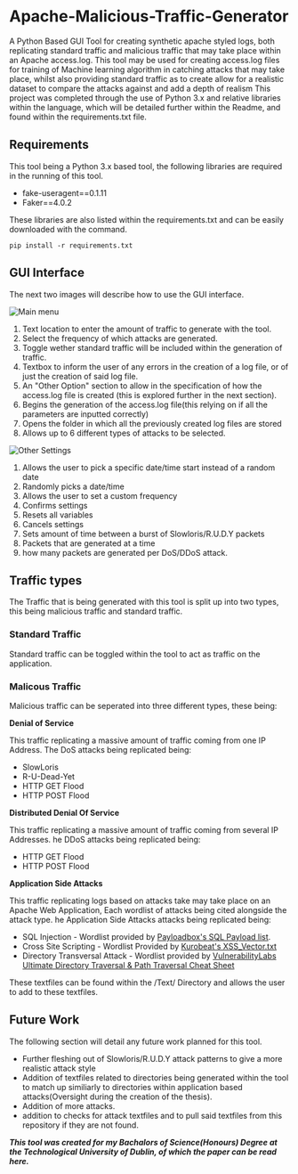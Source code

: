# Apache-Malicious-Traffic-Generator
A Python Based GUI Tool for creating synthetic apache styled logs, both replicating standard traffic and malicious traffic that may take place within an Apache access.log.
This tool may be used for creating access.log files for training of Machine learning algorithm in catching attacks that may take place, whilst also providing standard traffic as to create allow for a realistic dataset to compare the attacks against and add a depth of realism
This project was completed through the use of Python 3.x and relative libraries within the language, which will be detailed further within the Readme, and found within the requirements.txt file. 

## Requirements
This tool being a Python 3.x based tool, the following libraries are required in the running of this tool. 

- fake-useragent==0.1.11
- Faker==4.0.2

These libraries are also listed within the requirements.txt and can be easily downloaded with the command.
```
pip install -r requirements.txt 
```

## GUI Interface 
The next two images will describe how to use the GUI interface.


![Main menu](https://github.com/McLabraid/Apache-Malicious-Log-Generator/blob/main/Images/Main.png)

1. Text location to enter the amount of traffic to generate with the tool. 
2. Select the frequency of which attacks are generated.
3. Toggle wether standard traffic will be included within the generation of traffic.
4. Textbox to inform the user of any errors in the creation of a log file, or of just the creation of said log file.
5. An "Other Option" section to allow in the specification of how the access.log file is created (this is explored further in the next section). 
6. Begins the generation of the access.log file(this relying on if all the parameters are inputted correctly)
7. Opens the folder in which all the previously created log files are stored 
8. Allows up to 6 different types of attacks to be selected. 

![Other Settings](https://github.com/McLabraid/Apache-Malicious-Log-Generator/blob/main/Images/Other.png)

1. Allows the user to pick a specific date/time start instead of a random date
2. Randomly picks a date/time
3. Allows the user to set a custom frequency
4. Confirms settings
5. Resets all variables
6. Cancels settings
7. Sets amount of time between a burst of Slowloris/R.U.D.Y packets
8. Packets that are generated at a time
9. how many packets are generated per DoS/DDoS attack.

## Traffic types

The Traffic that is being generated with this tool is split up into two types, this being malicious traffic and standard traffic.

### Standard Traffic
Standard traffic can be toggled within the tool to act as traffic on the application.

### Malicous Traffic
Malicious traffic can be seperated into three different types, these being:

**Denial of Service**

This traffic replicating a massive amount of traffic coming from one IP Address. 
The DoS attacks being replicated being:
- SlowLoris
- R-U-Dead-Yet
- HTTP GET Flood
- HTTP POST Flood

**Distributed Denial Of Service**

This traffic replicating a massive amount of traffic coming from several IP Addresses.
he DDoS attacks being replicated being:
- HTTP GET Flood
- HTTP POST Flood

**Application Side Attacks**

This traffic replicating logs based on attacks take may take place on an Apache Web Application, Each wordlist of attacks being cited alongside the attack type.
he Application Side Attacks attacks being replicated being:
- SQL Injection - Wordlist provided by [Payloadbox's SQL Payload list](https://github.com/payloadbox/sql-injection-payload-list).
- Cross Site Scripting - Wordlist Provided by [Kurobeat's  XSS_Vector.txt](https://gist.github.com/kurobeats/9a613c9ab68914312cbb415134795b45)
- Directory Transversal Attack - Wordlist provided by [VulnerabilityLabs Ultimate Directory Traversal & Path Traversal Cheat Sheet](https://www.vulnerability-lab.com/resources/documents/587.txt)


These textfiles can be found within the /Text/ Directory and allows the user to add to these textfiles.

## Future Work

The following section will detail any future work planned for this tool.

- Further fleshing out of Slowloris/R.U.D.Y attack patterns to give a more realistic attack style
- Addition of textfiles related to directories being generated within the tool to match up similiarly to directories within application based attacks(Oversight during the creation of the thesis).
- Addition of more attacks.
- addition to checks for attack textfiles and to pull said textfiles from this repository if they are not found.

_**This tool was created for my Bachalors of Science(Honours) Degree at the Technological University of Dublin, of which the paper can be read here.**_
